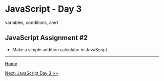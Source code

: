 # JavaScript - Day 3

variables, conditions, alert

## JavaScript Assignment #2

- Make a simple addition calculator in JavaScript.

---

[Home](../README.md)

[Next: JavaScript Day 3 >>](03-js-day-03.md)
